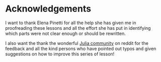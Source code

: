 # Acknowledgements

I want to thank Elena Pinetti for all the help she has given me in proofreading these lessons and all the effort she has put in identifying which parts were not clear enough or should be rewritten.

I also want the thank the wonderful [Julia community](https://www.reddit.com/search/?q=r%2FJulia) on reddit for the feedback and all the kind persons who have pointed out typos and given suggestions on how to improve this series of lesson! 